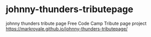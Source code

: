 # johnny-thunders-tributepage
johnny thunders tribute page
Free Code Camp Tribute page project
https://markroyale.github.io/johnny-thunders-tributepage/

